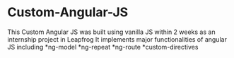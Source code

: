 # Custom-Angular-JS
This Custom Angular JS was built using vanilla JS within 2 weeks as an internship project in Leapfrog
It implements major functionalities of angular JS including
*ng-model
*ng-repeat
*ng-route
*custom-directives
